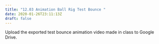 ```yaml
---
title: "12.03 Animation Ball Rig Test Bounce "
date: 2020-01-26T23:11:13Z
draft: false
---
```


Upload the exported test bounce animation video made in class to Google Drive.

